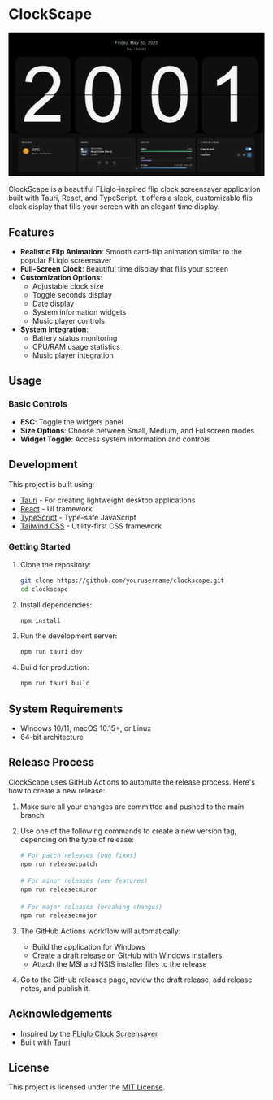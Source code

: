 # ClockScape

![ClockScape Screenshot](./screenshot.png)

ClockScape is a beautiful FLiqlo-inspired flip clock screensaver application built with Tauri, React, and TypeScript. It offers a sleek, customizable flip clock display that fills your screen with an elegant time display.

## Features

- **Realistic Flip Animation**: Smooth card-flip animation similar to the popular FLiqlo screensaver
- **Full-Screen Clock**: Beautiful time display that fills your screen
- **Customization Options**:
  - Adjustable clock size
  - Toggle seconds display
  - Date display
  - System information widgets
  - Music player controls
- **System Integration**:
  - Battery status monitoring
  - CPU/RAM usage statistics
  - Music player integration

## Usage

### Basic Controls

- **ESC**: Toggle the widgets panel
- **Size Options**: Choose between Small, Medium, and Fullscreen modes
- **Widget Toggle**: Access system information and controls

## Development

This project is built using:

- [Tauri](https://tauri.app/) - For creating lightweight desktop applications
- [React](https://reactjs.org/) - UI framework
- [TypeScript](https://www.typescriptlang.org/) - Type-safe JavaScript
- [Tailwind CSS](https://tailwindcss.com/) - Utility-first CSS framework

### Getting Started

1. Clone the repository:

   ```bash
   git clone https://github.com/yourusername/clockscape.git
   cd clockscape
   ```

2. Install dependencies:

   ```bash
   npm install
   ```

3. Run the development server:

   ```bash
   npm run tauri dev
   ```

4. Build for production:
   ```bash
   npm run tauri build
   ```

## System Requirements

- Windows 10/11, macOS 10.15+, or Linux
- 64-bit architecture

## Release Process

ClockScape uses GitHub Actions to automate the release process. Here's how to create a new release:

1. Make sure all your changes are committed and pushed to the main branch.

2. Use one of the following commands to create a new version tag, depending on the type of release:

   ```bash
   # For patch releases (bug fixes)
   npm run release:patch

   # For minor releases (new features)
   npm run release:minor

   # For major releases (breaking changes)
   npm run release:major
   ```

3. The GitHub Actions workflow will automatically:
   - Build the application for Windows
   - Create a draft release on GitHub with Windows installers
   - Attach the MSI and NSIS installer files to the release

4. Go to the GitHub releases page, review the draft release, add release notes, and publish it.

## Acknowledgements

- Inspired by the [FLiqlo Clock Screensaver](https://fliqlo.com/)
- Built with [Tauri](https://tauri.app/)

## License

This project is licensed under the [MIT License](./LICENSE).
